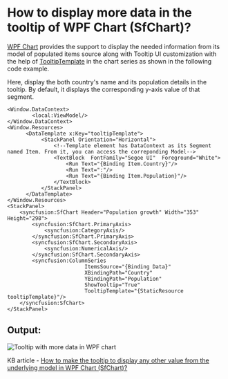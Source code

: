 # How to display more data in the tooltip of WPF Chart (SfChart)?

[WPF Chart](https://www.syncfusion.com/wpf-controls/charts) provides the support to display the needed information from its model of populated items source along with Tooltip UI customization with the help of [TooltipTemplate](https://help.syncfusion.com/wpf/charts/interactive-features/tooltip#customizing-the-appearance) in the chart series as shown in the following code example.

Here, display the both country's name and its population details in the tooltip. By default, it displays the corresponding y-axis value of that segment.

```
<Window.DataContext>
        <local:ViewModel/>
</Window.DataContext>
<Window.Resources>
      <DataTemplate x:Key="tooltipTemplate">
           <StackPanel Orientation="Horizontal">
               <!--Template element has DataContext as its Segment named Item. From it, you can access the correponding Model-->
               <TextBlock  FontFamily="Segoe UI"  Foreground="White">
                   <Run Text="{Binding Item.Country}"/>
                   <Run Text=":"/>  
                   <Run Text="{Binding Item.Population}"/>
               </TextBlock>
           </StackPanel>
      </DataTemplate>
</Window.Resources>
<StackPanel>
    <syncfusion:SfChart Header="Population growth" Width="353" Height="298">
        <syncfusion:SfChart.PrimaryAxis>
            <syncfusion:CategoryAxis/>
        </syncfusion:SfChart.PrimaryAxis>
        <syncfusion:SfChart.SecondaryAxis>
            <syncfusion:NumericalAxis/>
        </syncfusion:SfChart.SecondaryAxis>
        <syncfusion:ColumnSeries 
                         ItemsSource="{Binding Data}"
                         XBindingPath="Country"
                         YBindingPath="Population"
                         ShowTooltip="True"
                         TooltipTemplate="{StaticResource tooltipTemplate}"/>
    </syncfusion:SfChart>
</StackPanel>
```

## Output:

![Tooltip with more data in WPF chart](https://github.com/SyncfusionExamples/How-to-make-the-tooltip-to-display-any-other-value-from-the-underlying-model-in-WPF-Charts/blob/main/WPF_Chart_Tooltip_Multiple_Values.gif)

KB article - [How to make the tooltip to display any other value from the underlying model in WPF Chart (SfChart)?](https://www.syncfusion.com/kb/5231/how-to-display-more-data-in-the-tooltip-of-wpf-chart-sfchart)
